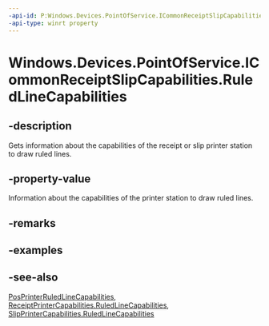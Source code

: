 ```yaml
---
-api-id: P:Windows.Devices.PointOfService.ICommonReceiptSlipCapabilities.RuledLineCapabilities
-api-type: winrt property
---
```


<!-- Property syntax
public Windows.Devices.PointOfService.PosPrinterRuledLineCapabilities RuledLineCapabilities { get; }
-->

# Windows.Devices.PointOfService.ICommonReceiptSlipCapabilities.RuledLineCapabilities

## -description
Gets information about the capabilities of the receipt or slip printer station to draw ruled lines.

## -property-value
Information about the capabilities of the printer station to draw ruled lines.

## -remarks

## -examples

## -see-also
[PosPrinterRuledLineCapabilities](posprinterruledlinecapabilities.md), [ReceiptPrinterCapabilities.RuledLineCapabilities](receiptprintercapabilities_ruledlinecapabilities.md), [SlipPrinterCapabilities.RuledLineCapabilities](slipprintercapabilities_ruledlinecapabilities.md)